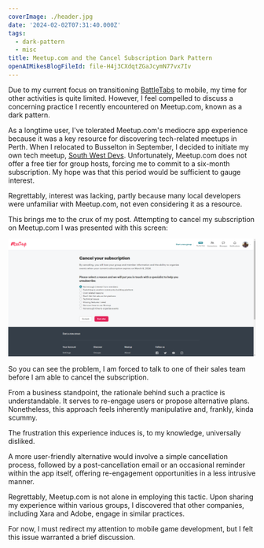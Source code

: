 ```yaml
---
coverImage: ./header.jpg
date: '2024-02-02T07:31:40.000Z'
tags:
  - dark-pattern
  - misc
title: Meetup.com and the Cancel Subscription Dark Pattern
openAIMikesBlogFileId: file-H4j3CXdqtZGaJcymN77vx7Iv
---
```


Due to my current focus on transitioning [BattleTabs](https://mikecann.blog/posts/battletabs-in-7-minutes) to mobile, my time for other activities is quite limited. However, I feel compelled to discuss a concerning practice I recently encountered on Meetup.com, known as a dark pattern.

As a longtime user, I've tolerated Meetup.com's mediocre app experience because it was a key resource for discovering tech-related meetups in Perth. When I relocated to Busselton in September, I decided to initiate my own tech meetup, [South West Devs](https://www.meetup.com/south-west-devs/). Unfortunately, Meetup.com does not offer a free tier for group hosts, forcing me to commit to a six-month subscription. My hope was that this period would be sufficient to gauge interest.

Regrettably, interest was lacking, partly because many local developers were unfamiliar with Meetup.com, not even considering it as a resource.

This brings me to the crux of my post. Attempting to cancel my subscription on Meetup.com I was presented with this screen:

[![](./dark-meetup.png)](./dark-meetup.png)

So you can see the problem, I am forced to talk to one of their sales team before I am able to cancel the subscription.

From a business standpoint, the rationale behind such a practice is understandable. It serves to re-engage users or propose alternative plans. Nonetheless, this approach feels inherently manipulative and, frankly, kinda scummy.

The frustration this experience induces is, to my knowledge, universally disliked.

A more user-friendly alternative would involve a simple cancellation process, followed by a post-cancellation email or an occasional reminder within the app itself, offering re-engagement opportunities in a less intrusive manner.

Regrettably, Meetup.com is not alone in employing this tactic. Upon sharing my experience within various groups, I discovered that other companies, including Xara and Adobe, engage in similar practices.

For now, I must redirect my attention to mobile game development, but I felt this issue warranted a brief discussion.
